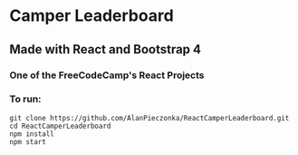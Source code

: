 # Camper Leaderboard
## Made with React and Bootstrap 4
### One of the FreeCodeCamp's React Projects
### To run:
	git clone https://github.com/AlanPieczonka/ReactCamperLeaderboard.git
	cd ReactCamperLeaderboard
	npm install
	npm start 